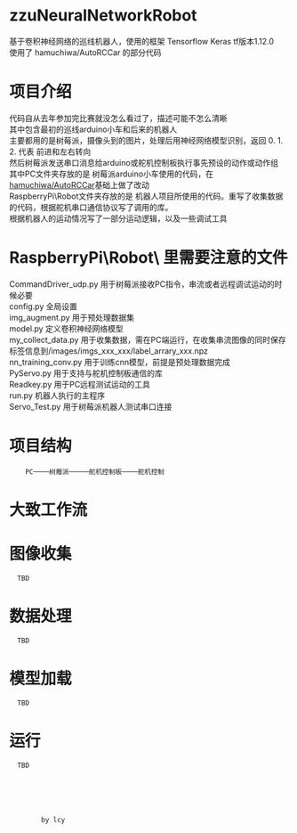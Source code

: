 # zzuNeuralNetworkRobot

基于卷积神经网络的巡线机器人，使用的框架 Tensorflow Keras tf版本1.12.0  
使用了 hamuchiwa/AutoRCCar 的部分代码  

# 项目介绍
代码自从去年参加完比赛就没怎么看过了，描述可能不怎么清晰  
其中包含最初的巡线arduino小车和后来的机器人  
主要都用的是树莓派，摄像头到的图片，处理后用神经网络模型识别，返回 0. 1. 2. 代表 前进和左右转向  
然后树莓派发送串口消息给arduino或舵机控制板执行事先预设的动作或动作组  
其中PC文件夹存放的是   树莓派arduino小车使用的代码，在[hamuchiwa/AutoRCCar](https://github.com/hamuchiwa/AutoRCCar)基础上做了改动  
RaspberryPi\Robot文件夹存放的是  机器人项目所使用的代码。重写了收集数据的代码，根据舵机串口通信协议写了调用的库。  
根据机器人的运动情况写了一部分运动逻辑，以及一些调试工具  

#  RaspberryPi\Robot\ 里需要注意的文件
 CommandDriver_udp.py  用于树莓派接收PC指令，串流或者远程调试运动的时候必要  
 config.py     全局设置  
 img_augment.py    用于预处理数据集  
 model.py    定义卷积神经网络模型  
 my_collect_data.py    用于收集数据，需在PC端运行，在收集串流图像的同时保存标签信息到/images/imgs_xxx_xxx/label_arrary_xxx.npz  
 nn_training_conv.py 用于训练cnn模型，前提是预处理数据完成  
 PyServo.py  用于支持与舵机控制板通信的库  
 Readkey.py  用于PC远程测试运动的工具  
 run.py      机器人执行的主程序  
 Servo_Test.py   用于树莓派机器人测试串口连接  
	

# 项目结构
		PC────树莓派─────舵机控制板────舵机控制

#  大致工作流
   # 图像收集
      TBD
   # 数据处理
      TBD
   # 模型加载
      TBD
   # 运行
      TBD
    

	



			by lcy

